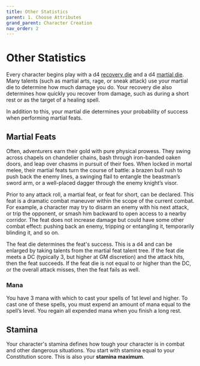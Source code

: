 ```yaml
---
title: Other Statistics
parent: 1. Choose Attributes
grand_parent: Character Creation
nav_order: 2
---
```


# Other Statistics
Every character begins play with a d4 [recovery die](https://stormchaserroleplaying.com/stormchaserRPG/Talents/Die/Recovery/) and a d4 [martial die](https://stormchaserroleplaying.com/stormchaserRPG/Talents/Die/Martial/). Many talents (such as martial arts, rage, or sneak attack) use your martial die to determine how much damage you do. Your recovery die also determines how quickly you recover from damage, such as during a short rest or as the target of a healing spell.

In addition to this, your martial die determines your probability of success when performing martial feats.

## Martial Feats
Often, adventurers earn their gold with pure physical prowess. They swing across chapels on chandelier chains, bash through iron-banded oaken doors, and leap over chasms in pursuit of their foes. When locked in mortal melee, their martial feats turn the course of battle: a brazen bull rush to push back the enemy lines, a swinging flail to entangle the beastman’s sword arm, or a well-placed dagger through the enemy knight’s visor.

Prior to any attack roll, a martial feat, or feat for short, can be declared. This feat is a dramatic combat maneuver within the scope of the current combat. For example, a character may try to disarm an enemy with his next attack, or trip the opponent, or smash him backward to open access to a nearby corridor. The feat does not increase damage but could have some other combat effect: pushing back an enemy, tripping or entangling it, temporarily blinding it, and so on.

The feat die determines the feat's success. This is a d4 and can be enlarged by taking talents from the martial feat talent tree. If the feat die meets a DC (typically 3, but higher at GM discretion) and the attack hits, then the feat succeeds. If the feat die is not equal to or higher than the DC, or the overall attack misses, then the feat fails as well.

### Mana
You have 3 mana with which to cast your spells of 1st level and higher. To cast one of these spells, you must expend an amount of mana equal to the spell’s level. You regain all expended mana when you finish a long rest.

## Stamina
Your character's stamina defines how tough your character is in combat and other dangerous situations. You start with stamina equal to your Constitution score. This is also your **stamina maximum**.
